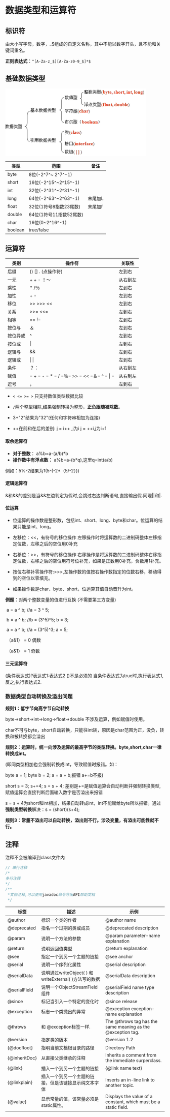 # 数据类型和运算符

## 标识符

由大小写字母，数字，_$组成的自定义名称，其中不能以数字开头，且不能和关键词重名。

**正则表达式**：`^[A-Za-z_$][A-Za-z0-9_$]*$`



## 基础数据类型

![1550393917847](images/grammar/1550393917847.png)

| 类型    | 范围                    | 备注    |
| ------- | ----------------------- | ------- |
| byte    | 8位(-2^7^~ 2^7^-1)      |         |
| short   | 16位(-2^15^~2^15^-1)    |         |
| int     | 32位(-2^31^~2^31^-1)    |         |
| long    | 64位(-2^63^~2^63^-1)    | 末尾加L |
| float   | 32位(1符号8指数23尾数)  | 末尾加f |
| double  | 64位(1符号11指数52尾数) |         |
| char    | 16位(0~2^16^-1)         |         |
| boolean | true/false              |         |



## 运算符

| **类别** | **操作符**                                   | **关联性** |
| -------- | -------------------------------------------- | ---------- |
| 后缀     | () [] .   (点操作符)                         | 左到右     |
| 一元     | + + -   ！〜                                 | 从右到左   |
| 乘性     | * /％                                        | 左到右     |
| 加性     | + -                                          | 左到右     |
| 移位     | >>   >>>  <<                                 | 左到右     |
| 关系     | >>=   <<=                                    | 左到右     |
| 相等     | ==    !=                                     | 左到右     |
| 按位与   | ＆                                           | 左到右     |
| 按位异或 | ^                                            | 左到右     |
| 按位或   | \|                                           | 左到右     |
| 逻辑与   | &&                                           | 左到右     |
| 逻辑或   | \| \|                                        | 左到右     |
| 条件     | ？：                                         | 从右到左   |
| 赋值     | = + = -   = * = / =％= >> = << =＆= ^ = \| = | 从右到左   |
| 逗号     | ，                                           | 左到右     |

- `< <= >= >` 只支持数值类型数据比较
- `/`两个整型相除,结果强制转换为整形，**正负跟随被除数**。 

-  3+"2"结果为"32"(任何和字符串相加为连接)
- ++在前和在后的差别:     j = i++ ,j为i     j = ++i,j为i+1  



#### 取余运算符

- **对于整数**： a%b=a-(a/b)*b 
- **操作数中有浮点数：** a%b=a-(b*q),这里q=int(a/b)      

例如：5%-2结果为1(5-(-2*（5/-2）))      



#### 逻辑运算符

&和&&的差别是当&&左边判定为假时,会跳过右边判断语句,直接输出假.同理||和|.  



#### 位运算

- 位运算的操作数是整形数，包括int、short、long、byte和char。位运算的结果只能是int、long。
- 左移位：<<，有符号的移位操作 左移操作时将运算数的二进制码整体左移指定位数，左移之后的空位用0补充  

- 右移位：>>，有符号的移位操作 右移操作是将运算数的二进制码整体右移指定位数，右移之后的空位用符号位补充，如果是正数用0补充，负数用1补充。

- 按位右移补零操作符:>>>,左操作数的值按右操作数指定的位数右移，移动得到的空位以零填充。

- 如果操作数是char、byte、short，位运算其值自动晋升为int。 


**例题**：对两个整数变量的值进行互换 (不需要第三方变量)

​        a = a ^ b; //a = 3 ^ 5;

​        b = a ^ b; //b = (3^5)^5; b = 3;

​        a = a ^ b; //a = (3^5)^3; a = 5;

​     （a&1）  = 0 偶数  

​     （a&1） =  1 奇数 



#### 三元运算符

(条件表达式)?表达式1:表达式2   ()不是必须的       当条件表达式为true时,执行表达式1,反之,执行表达式2.



### 数据类型自动转换及溢出问题

**规则1：低字节向高字节自动转换**

byte->short->int->long->float->double     不涉及运算，例如赋值时使用。

char不可与byte，short自动转换，只能往int转，原因是char范围为正，没负，转换和被转换都会溢出

**规则2：运算时，统一向涉及运算的最高字节的类型转换。byte,short,char一律转换成int。**

(即同类型相加也会强制转换成int，导致赋值时报错。如：

byte a = 1;     byte b = 2;     a = a + b;报错      a+=b不报)

short s = 3;     s+=4;     s = s + 4; 差别是+=是赋值运算会自动判断并强制转换类型,赋值运算会直接判断后面输入数字是否溢出来报错

s = s + 4为short和int相加，结果自动转成int，int不能赋给byte所以报错。通过**强制类型转换**解决：s = (short)(s+4);

**规则3：常量不溢出可以自动转换，溢出则不行。涉及变量，有溢出可能性就不行。**



## 注释

注释不会被编译到class文件内

```Java
// 单行注释
/* 
多行注释
*/
/**
 *文档注释,可以使用javadoc命令导出API帮助文档
 */
```

| **标签**      | **描述**                                                 | **示例**                                                     |
| ------------- | -------------------------------------------------------- | ------------------------------------------------------------ |
| @author       | 标识一个类的作者                                         | @author name                                                 |
| @deprecated   | 指名一个过期的类或成员                                   | @deprecated   description                                    |
| @param        | 说明一个方法的参数                                       | @param   parameter-name explanation                          |
| @return       | 说明返回值类型                                           | @return   explanation                                        |
| @see          | 指定一个到另一个主题的链接                               | @see   anchor                                                |
| @serial       | 说明一个序列化属性                                       | @serial   description                                        |
| @serialData   | 说明通过writeObject(   ) 和 writeExternal( )方法写的数据 | @serialData   description                                    |
| @serialField  | 说明一个ObjectStreamField组件                            | @serialField   name type description                         |
| @since        | 标记当引入一个特定的变化时                               | @since   release                                             |
| @exception    | 标志一个类抛出的异常                                     | @exception   exception-name explanation                      |
| @throws       | 和   @exception标签一样.                                 | The   @throws tag has the same meaning as the @exception tag. |
| @version      | 指定类的版本                                             | @version   1.2                                               |
| {@docRoot}    | 指明当前文档根目录的路径                                 | Directory   Path                                             |
| {@inheritDoc} | 从直接父类继承的注释                                     | Inherits   a comment from the immediate surperclass.         |
| {@link}       | 插入一个到另一个主题的链接                               | {@link   name text}                                          |
| {@linkplain}  | 插入一个到另一个主题的链接，但是该链接显示纯文本字体     | Inserts   an in-line link to another topic.                  |
| {@value}      | 显示常量的值，该常量必须是static属性。                   | Displays   the value of a constant, which must be a static field. |